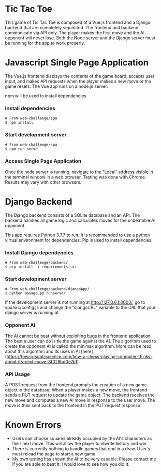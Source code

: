 # Tic Tac Toe

This game of Tic Tac Toe is composed of a Vue.js frontend and a Django backend 
that are completely separated.  The frontend and backend communicate via API 
only. The player makes the first move and the AI opponent will never lose.
Both the Node server and the Django server must be running for the app to 
work properly.

# Javascript Single Page Application

The Vue.js frontend displays the contents of the game board, accepts user 
input, and makes API requests when the player makes a new move or the game 
resets. The Vue app runs on a node.js server.

npm will be used to install dependencies.  

### Install dependencies
```
# From web-challenge/spa
$ npm install
```

### Start development server
```
# From web-challenge/spa
$ npm run serve
```

### Access Single Page Application

Once the node server is running, navigate to the "Local" address visible in the
terminal window in a web browser.  Testing was done with Chrome.  Results may vary with other browsers.


# Django Backend

The Django backend consists of a SQLite database and an API. The backend handles all
game logic and calculates moves for the unbeatable AI opponent.

This app requires Python 3.7.7 to run.  It is recommended to use a python 
virtual environment for dependencies. Pip is used to install dependencies.

### Install Django dependencies
```
# From web-challenge/backend/
$ pip install -r requirements.txt
```

### Start development server
```
# From web-challenge/backend/djangoApp/
$ python manage.py runserver
```
If the development server is not running at http://127.0.0.1:8000/, go to spa/src/config.js 
and change the "djangoURL" variable to the URL that your django server is running at.

### Opponent AI

The AI cannot be beat without exploiting bugs in the frontend application.  The best a user can do is tie the game against the AI.  The algorithm used to create the opponent AI is called the minimax algorithm.  More can be read about this algorithm and its uses in AI [here] (https://towardsdatascience.com/how-a-chess-playing-computer-thinks-about-its-next-move-8f028bd0e7b1).

### API Usage

A POST request from the frontend prompts the creation of a new game object in 
the database. When a player makes a new move, the frontend sends a PUT request
to update the game object.  The backend receives the new move and computes a 
new AI move in response to the user move.  The move is then sent back to the
frontend in the PUT request response.

# Known Errors

- Users can choose squares already occupied by the AI's characters as their next move.  This will allow the player to rewrite history and win.
- There is currently nothing to handle games that end in a draw.  User's must reload the page to start a new game.
- My own testing has shown the AI to be very capable.  Please contact me if you are able to beat it. I would love to see how you did it.